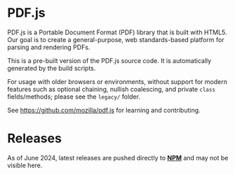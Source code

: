 # PDF.js

PDF.js is a Portable Document Format (PDF) library that is built with HTML5.
Our goal is to create a general-purpose, web standards-based platform for
parsing and rendering PDFs.

This is a pre-built version of the PDF.js source code. It is automatically
generated by the build scripts.

For usage with older browsers or environments, without support for modern
features such as optional chaining, nullish coalescing,
and private `class` fields/methods; please see the `legacy/` folder.

See https://github.com/mozilla/pdf.js for learning and contributing.

# Releases

As of June 2024, latest releases are pushed directly to **[NPM](https://www.npmjs.com/package/pdfjs-dist)** and may not be visible here.
